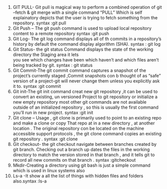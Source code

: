 
1.	GIT PULL- Git pull is magical way to perform a combined operation  of git –fetch & git merge with a single command “PULL” Which is self explainatory depicts that the user is trying to fetch something from the repository. syntax :git pull
2.	Git Push – The git push command is used  to upload local repository content to a remote repository
syntax :git push
3.	Git Log- The git log command displays all of th commits in a repository’s history by default the command display algorithm (SHA). syntax : git log
4.	Git Status- the git status Command displays the state of the working directory the Staging area it lets             
you see which changes have been which haven’t and which files aren’t being tracked by git. syntax :     git status
5.	Git Commit-The git commit command captures a snapshot of the project’s currently staged ,Commit snapshots con b thought of as “safe” version of a project-git will never change them unless you explicitly ask it to. syntax :git commit
6.	Git init-The git init command creat  new git repository ,it can be used to convert an existing, un versioned Project to git repository or initialize a new empty repository most other git commands are not available outside of an initialized repository , so this is usually the first command you’ll run in new project. syntax :git init
7.	Git clone – Usage , git clone is primarily used to point to an existing repo and make a clone or copy   That repo at in a new directory , at another location . The original repository con be located on the machine accessible support protocols , the git clone command copies an existing git repository . syntax :git clone
8.	Git checkout- the git checkout navigate between branches created by git branch. Checking out a branch up dates the files in the working directory to match the version stored in that branch , and it tells git to record all new commits on that branch . syntax :gitcheckout
9.	Mkdir-Creating a directory using git bash is just a simple command which is used in linux systems also
10.	Ls-a -It show a all the list of things with hidden files and folders also.syntax :ls-a

